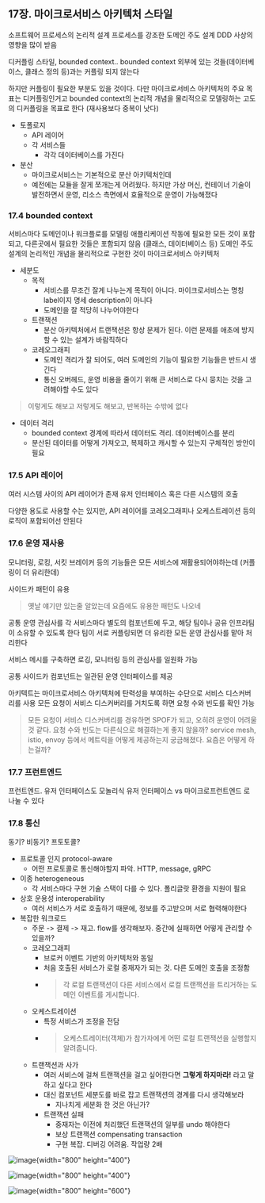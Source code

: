 ## 17장. 마이크로서비스 아키텍처 스타일

소프트웨어 프로세스의 논리적 설계 프로세스를 강조한 도메인 주도 설계 DDD 사상의 영향을 많이 받음

디커플링 스타일, bounded context..
bounded context 외부에 있는 것들(데이터베이스, 클래스 정의 등)과는 커플링 되지 않는다

하지만 커플링이 필요한 부분도 있을 것이다. 다만 마이크로서비스 아키텍처의 주요 목표는 디커플링인거고
bounded context의 논리적 개념을 물리적으로 모델링하는 고도의 디커플링을 목표로 한다
(재사용보다 중복이 낫다)

* 토폴로지
    * API 레이어
    * 각 서비스들
        * 각각 데이터베이스를 가진다
* 분산
    * 마이크로서비스는 기본적으로 분산 아키텍처인데
    * 예전에는 모듈을 잘게 쪼개는게 어려웠다. 하지만 가상 머신, 컨테이너 기술이 발전하면서 운영, 리소스 측면에서 효율적으로 운영이 가능해졌다


### 17.4 bounded context

서비스마다 도메인이나 워크플로를 모델링
애플리케이션 작동에 필요한 모든 것이 포함되고, 다른곳에서 필요한 것들은 포함되지 않음 (클래스, 데이터베이스 등)
도메인 주도 설계의 논리적인 개념을 물리적으로 구현한 것이 마이크로서비스 아키텍처

* 세분도
    * 목적
        * 서비스를 무조건 잘게 나누는게 목적이 아니다. 마이크로서비스는 명칭 label이지 명세 description이 아니다
        * 도메인을 잘 적당히 나누어야한다
    * 트랜잭션
        * 분산 아키텍처에서 트랜잭션은 항상 문제가 된다. 이런 문제를 애초에 방지할 수 있는 설계가 바람직하다
    * 코레오그래피
        * 도메인 격리가 잘 되어도, 여러 도메인의 기능이 필요한 기능들은 반드시 생긴다
        * 통신 오버헤드, 운영 비용을 줄이기 위해 큰 서비스로 다시 뭉치는 것을 고려해야할 수도 있다
> 이렇게도 해보고 저렇게도 해보고, 반복하는 수밖에 없다

* 데이터 격리
    * bounded context 경계에 따라서 데이터도 격리. 데이터베이스를 분리
    * 분산된 데이터를 어떻게 가져오고, 복제하고 캐시할 수 있는지 구체적인 방안이 필요

### 17.5 API 레이어

여러 시스템 사이의 API 레이어가 존재
유저 인터페이스 혹은 다른 시스템의 호출

다양한 용도로 사용할 수는 있지만, API 레이어를 코레오그래피나 오케스트레이션 등의 로직이 포함되어선 안된다

### 17.6 운영 재사용

모니터링, 로킹, 서킷 브레이커 등의 기능들은 모든 서비스에 재활용되어야하는데 (커플링이 더 유리한데)

사이드카 패턴이 유용
> 옛날 얘기만 있는줄 알았는데 요즘에도 유용한 패턴도 나오네

공통 운영 관심사를 각 서비스마다 별도의 컴포넌트에 두고,
해당 팀이나 공유 인프라팀이 소유할 수 있도록 한다
팀이 서로 커플링되면 더 유리한 모든 운영 관심사를 맡아 처리한다

서비스 메시를 구축하면 로깅, 모니터링 등의 관심사를 일원화 가능

공통 사이드카 컴포넌트는 일관된 운영 인터페이스를 제공

아키텍트는 마이크로서비스 아키텍처에 탄력성을 부여하는 수단으로 서비스 디스커버리를 사용
모든 요청이 서비스 디스커버리를 거치도록 하면 요청 수와 빈도를 확인 가능

> 모든 요청이 서비스 디스커버리를 경유하면 SPOF가 되고, 오히려 운영이 어려울 것 같다. 요청 수와 빈도는 다른식으로 해결하는게 좋지 않을까?
service mesh, istio, envoy 등에서 메트릭을 어떻게 제공하는지 궁금해졌다. 요즘은 어떻게 하는걸까?

### 17.7 프런트엔드

프런트엔드. 유저 인터페이스도
모놀리식 유저 인터페이스 vs 마이크로프런트엔드
로 나눌 수 있다

### 17.8 통신

동기? 비동기? 프토토콜?

* 프로토콜 인지 protocol-aware
    * 어떤 프로토콜로 통신해야할지 파악. HTTP, message, gRPC
* 이종 heterogeneous
    * 각 서비스마다 구현 기술 스택이 다를 수 있다. 폴리글랏 환경을 지원이 필요
* 상호 운용성 interoperability
    * 여러 서비스가 서로 호출하기 때문에, 정보를 주고받으며 서로 협력해야한다
* 복잡한 워크로드
    * 주문 -> 결제 -> 재고. flow를 생각해보자. 중간에 실패하면 어떻게 관리할 수 있을까?
    * 코레오그래피
        * 브로커 이벤트 기반의 아키텍처와 동일
        * 처음 호출된 서비스가 로컬 중재자가 되는 것. 다른 도메인 호출을 조정함
        * > 각 로컬 트랜잭션이 다른 서비스에서 로컬 트랜잭션을 트리거하는 도메인 이벤트를 게시합니다.
    * 오케스트레이션
        * 특정 서비스가 조정을 전담
        * > 오케스트레이터(객체)가 참가자에게 어떤 로컬 트랜잭션을 실행할지 알려줍니다.
    * 트랜잭션과 사가
        * 여러 서비스에 걸쳐 트랜잭션을 걸고 싶어한다면 **그렇게 하지마라!** 라고 말하고 싶다고 한다
        * 대신 컴포넌트 세분도를 바로 잡고 트랜잭션의 경계를 다시 생각해보라
            * 지나치게 세분화 한 것은 아닌가?
        * 트랜잭션 실패
            * 중재자는 이전에 처리했던 트랜잭션의 일부를 undo 해야한다
            * 보상 트랜잭션 compensating transaction
            * 구현 복잡. 디버깅 어려움. 작업량 2배

![image](assets/image27.png){width="800" height="400"}

![image](assets/image28.png){width="800" height="400"}



![image](assets/image29.png){width="800" height="600"}
